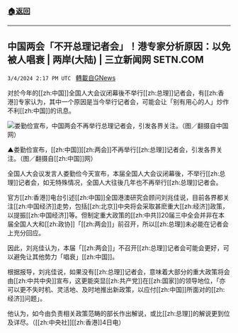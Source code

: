 ###  [:house:返回](README.md)
---


## 中国两会「不开总理记者会」！港专家分析原因：以免被人唱衰 | 两岸(大陆) | 三立新闻网  SETN.COM
`3/4/2024 2:17 PM UTC ` [轉載自GNews](https://gnews.org/articles/2363964)

对於今年的[[zh:中国]]全国人大会议闭幕後不举行[[zh:总理]]记者会，有[[zh:香港]]专家认为，其中一个原因是当今举行记者会，可能会让「别有用心的人」炒作不利[[zh:中国]]的讯息。

![娄勤俭宣布，中国两会不再举行总理记者会，引发各界关注。（图／翻摄自中国网）](https://attach.setn.com/newsimages/2024/03/04/4555379-PH.jpg "娄勤俭宣布，中国两会不再举行总理记者会，引发各界关注。（图／翻摄自中国网）")

▲娄勤俭宣布，[[zh:中国]][[zh:两会]]不再举行[[zh:总理]]记者会，引发各界关注。（图／翻摄自[[zh:中国]]网）

全国人大会议发言人娄勤俭今天宣布，本届全国人大会议闭幕後，不举行[[zh:总理]]记者会，如无特殊情况，全国人大往後几年也不再举行[[zh:总理]]记者会。

官方[[zh:香港]]电台引述[[zh:中国]]全国港澳研究会顾问刘兆佳说，目前各界都关注[[zh:中国经济]]走势，包括[[zh:北京]]中央将会采取甚麽重大[[zh:经济]]政策，以提振[[zh:中国经济]]等。但制定重大政策的[[zh:中共]]20届三中全会并非在本届全国人大和[[zh:政协]]「[[zh:两会]]」前召开，所以[[zh:总理]]未必能在记者会上充分回应。

因此，刘兆佳认为，本届「[[zh:两会]]」不召开[[zh:总理]]记者会可能会更好，可以避免让其他势力「唱衰」[[zh:中国]]。

根据报导，刘兆佳说，如果没有[[zh:总理]]记者会，意味着大部分的重大政策将会由[[zh:中共中央]]宣布，这更能突显[[zh:共产党]]在[[zh:国家]]的领导地位，「亦可以更不失时机、灵活地、及时地推出新政策，以应付[[zh:中国]]所面对的[[zh:经济]]问题」。

他认为，如今由负责相关政策范畴的部长作出解说，或比[[zh:总理]]的解说更到位及详尽。（[[zh:中央社]][[zh:香港]]4日电）
